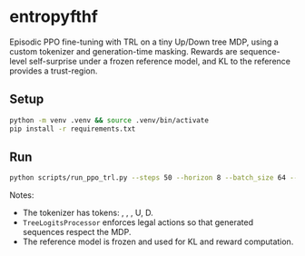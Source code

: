 # entropyfthf

Episodic PPO fine-tuning with TRL on a tiny Up/Down tree MDP, using a custom tokenizer and generation-time masking. Rewards are sequence-level self-surprise under a frozen reference model, and KL to the reference provides a trust-region.

## Setup

```bash
python -m venv .venv && source .venv/bin/activate
pip install -r requirements.txt
```

## Run

```bash
python scripts/run_ppo_trl.py --steps 50 --horizon 8 --batch_size 64 --mini_batch_size 16 --lr 1e-4 --kl_coef 0.02
```

Notes:
- The tokenizer has tokens: <bos>, <eos>, <pad>, U, D.
- `TreeLogitsProcessor` enforces legal actions so that generated sequences respect the MDP.
- The reference model is frozen and used for KL and reward computation.

